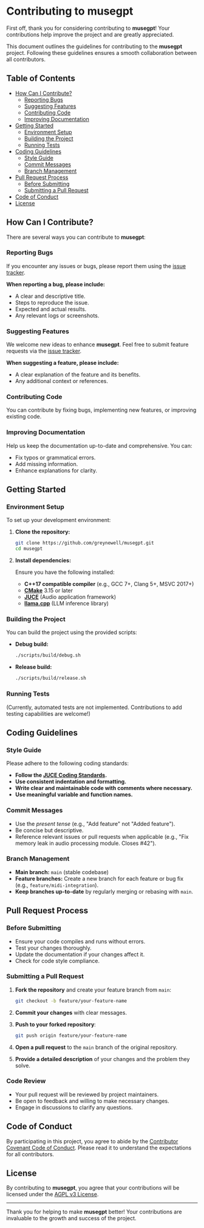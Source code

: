 # Contributing to musegpt

First off, thank you for considering contributing to **musegpt**! Your contributions help improve the project and are greatly appreciated.

This document outlines the guidelines for contributing to the **musegpt** project. Following these guidelines ensures a smooth collaboration between all contributors.

## Table of Contents

- [How Can I Contribute?](#how-can-i-contribute)
  - [Reporting Bugs](#reporting-bugs)
  - [Suggesting Features](#suggesting-features)
  - [Contributing Code](#contributing-code)
  - [Improving Documentation](#improving-documentation)
- [Getting Started](#getting-started)
  - [Environment Setup](#environment-setup)
  - [Building the Project](#building-the-project)
  - [Running Tests](#running-tests)
- [Coding Guidelines](#coding-guidelines)
  - [Style Guide](#style-guide)
  - [Commit Messages](#commit-messages)
  - [Branch Management](#branch-management)
- [Pull Request Process](#pull-request-process)
  - [Before Submitting](#before-submitting)
  - [Submitting a Pull Request](#submitting-a-pull-request)
- [Code of Conduct](#code-of-conduct)
- [License](#license)

## How Can I Contribute?

There are several ways you can contribute to **musegpt**:

### Reporting Bugs

If you encounter any issues or bugs, please report them using the [issue tracker](https://github.com/greynewell/musegpt/issues).

**When reporting a bug, please include:**

- A clear and descriptive title.
- Steps to reproduce the issue.
- Expected and actual results.
- Any relevant logs or screenshots.

### Suggesting Features

We welcome new ideas to enhance **musegpt**. Feel free to submit feature requests via the [issue tracker](https://github.com/greynewell/musegpt/issues).

**When suggesting a feature, please include:**

- A clear explanation of the feature and its benefits.
- Any additional context or references.

### Contributing Code

You can contribute by fixing bugs, implementing new features, or improving existing code.

### Improving Documentation

Help us keep the documentation up-to-date and comprehensive. You can:

- Fix typos or grammatical errors.
- Add missing information.
- Enhance explanations for clarity.

## Getting Started

### Environment Setup

To set up your development environment:

1. **Clone the repository:**

   ```bash
   git clone https://github.com/greynewell/musegpt.git
   cd musegpt
   ```

2. **Install dependencies:**

   Ensure you have the following installed:

   - **C++17 compatible compiler** (e.g., GCC 7+, Clang 5+, MSVC 2017+)
   - **[CMake](https://cmake.org/)** 3.15 or later
   - **[JUCE](https://juce.com/)** (Audio application framework)
   - **[llama.cpp](https://github.com/ggerganov/llama.cpp)** (LLM inference library)

### Building the Project

You can build the project using the provided scripts:

- **Debug build:**

  ```bash
  ./scripts/build/debug.sh
  ```

- **Release build:**

  ```bash
  ./scripts/build/release.sh
  ```

### Running Tests

(Currently, automated tests are not implemented. Contributions to add testing capabilities are welcome!)

## Coding Guidelines

### Style Guide

Please adhere to the following coding standards:

- **Follow the [JUCE Coding Standards](https://juce.com/discover/stories/coding-standards).**
- **Use consistent indentation and formatting.**
- **Write clear and maintainable code with comments where necessary.**
- **Use meaningful variable and function names.**

### Commit Messages

- Use the *present tense* (e.g., "Add feature" not "Added feature").
- Be concise but descriptive.
- Reference relevant issues or pull requests when applicable (e.g., "Fix memory leak in audio processing module. Closes #42").

### Branch Management

- **Main branch:** `main` (stable codebase)
- **Feature branches:** Create a new branch for each feature or bug fix (e.g., `feature/midi-integration`).
- **Keep branches up-to-date** by regularly merging or rebasing with `main`.

## Pull Request Process

### Before Submitting

- Ensure your code compiles and runs without errors.
- Test your changes thoroughly.
- Update the documentation if your changes affect it.
- Check for code style compliance.

### Submitting a Pull Request

1. **Fork the repository** and create your feature branch from `main`:

   ```bash
   git checkout -b feature/your-feature-name
   ```

2. **Commit your changes** with clear messages.

3. **Push to your forked repository**:

   ```bash
   git push origin feature/your-feature-name
   ```

4. **Open a pull request** to the `main` branch of the original repository.

5. **Provide a detailed description** of your changes and the problem they solve.

### Code Review

- Your pull request will be reviewed by project maintainers.
- Be open to feedback and willing to make necessary changes.
- Engage in discussions to clarify any questions.

## Code of Conduct

By participating in this project, you agree to abide by the [Contributor Covenant Code of Conduct](https://www.contributor-covenant.org/version/2/1/code_of_conduct/). Please read it to understand the expectations for all contributors.

## License

By contributing to **musegpt**, you agree that your contributions will be licensed under the [AGPL v3 License](LICENSE).

---

Thank you for helping to make **musegpt** better! Your contributions are invaluable to the growth and success of the project.